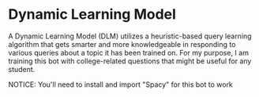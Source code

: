 # Dynamic Learning Model
A Dynamic Learning Model (DLM) utilizes a heuristic-based query learning algorithm that gets smarter and more knowledgeable in responding to various queries about a topic it has been trained on. For my purpose, I am training this bot with college-related questions that might be useful for any student.

NOTICE: You'll need to install and import "Spacy" for this bot to work
